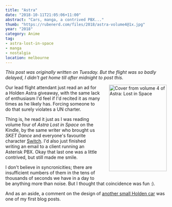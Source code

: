 ```yaml
---
title: "Astra"
date: "2018-10-11T21:05:06+11:00"
abstract: "Cars, manga, a contrived PBX..."
thumb: "https://rubenerd.com/files/2018/astra-volume4@1x.jpg"
year: "2018"
category: Anime
tag:
- astra-lost-in-space
- manga
- nostalgia
location: melbourne
---
```

*This post was originally written on Tuesday. But the flight was so badly delayed, I didn't get home till after midnight to post this.*

<p><img src="https://rubenerd.com/files/2018/astra-volume4@1x.jpg" srcset="https://rubenerd.com/files/2018/astra-volume4@1x.jpg 1x, https://rubenerd.com/files/2018/astra-volume4@2x.jpg 2x" alt="Cover from volume 4 of Astra: Lost in Space" style="width:180px; height:270px; float:right; margin:0 0 1em 2em;" /></p>

Our lead flight attendant just read an ad for a Holden Astra giveaway, with the same lack of enthusiasm I'd feel if I'd recited it as many times as he likely has. Forcing someone to do that surely violates a UN charter.

Thing is, he read it just as I was reading volume four of *Astra Lost in Space* on the Kindle, by the same writer who brought us *SKET Dance* and everyone's favourite character [Switch]. I'd also just finished writing an email to a client running an Asterisk PBX. Okay that last one was a little contrived, but still made me smile.

I don't believe in syncronicities; there are insufficient numbers of them in the tens of thousands of seconds we have in a day to be anything more than noise. But I thought that coincidence was fun :).

And as an aside, a comment on the design of [another small Holden car] was one of my first blog posts.

[another small Holden car]: https://rubenerd.com/i-smell-a-ripoff/
[Switch]: https://rubenerd.com/favourite-character-bingo/

